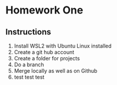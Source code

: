 # Homework One
## Instructions 
1. Install WSL2 with Ubuntu Linux installed
2. Create a git hub account
3. Create a folder for projects
4. Do a branch
5. Merge locally as well as on Github 
6. test test test

